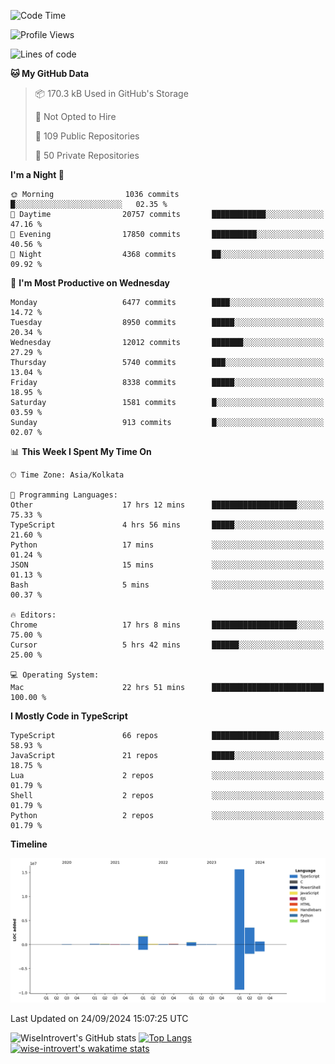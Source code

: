 <!--START_SECTION:waka-->
![Code Time](http://img.shields.io/badge/Code%20Time-1%2C633%20hrs%2027%20mins-blue)

![Profile Views](http://img.shields.io/badge/Profile%20Views-0-blue)

![Lines of code](https://img.shields.io/badge/From%20Hello%20World%20I%27ve%20Written-22.7%20million%20lines%20of%20code-blue)

**🐱 My GitHub Data** 

> 📦 170.3 kB Used in GitHub's Storage 
 > 
> 🚫 Not Opted to Hire
 > 
> 📜 109 Public Repositories 
 > 
> 🔑 50 Private Repositories 
 > 
**I'm a Night 🦉** 

```text
🌞 Morning                1036 commits        █░░░░░░░░░░░░░░░░░░░░░░░░   02.35 % 
🌆 Daytime                20757 commits       ████████████░░░░░░░░░░░░░   47.16 % 
🌃 Evening                17850 commits       ██████████░░░░░░░░░░░░░░░   40.56 % 
🌙 Night                  4368 commits        ██░░░░░░░░░░░░░░░░░░░░░░░   09.92 % 
```
📅 **I'm Most Productive on Wednesday** 

```text
Monday                   6477 commits        ████░░░░░░░░░░░░░░░░░░░░░   14.72 % 
Tuesday                  8950 commits        █████░░░░░░░░░░░░░░░░░░░░   20.34 % 
Wednesday                12012 commits       ███████░░░░░░░░░░░░░░░░░░   27.29 % 
Thursday                 5740 commits        ███░░░░░░░░░░░░░░░░░░░░░░   13.04 % 
Friday                   8338 commits        █████░░░░░░░░░░░░░░░░░░░░   18.95 % 
Saturday                 1581 commits        █░░░░░░░░░░░░░░░░░░░░░░░░   03.59 % 
Sunday                   913 commits         █░░░░░░░░░░░░░░░░░░░░░░░░   02.07 % 
```


📊 **This Week I Spent My Time On** 

```text
🕑︎ Time Zone: Asia/Kolkata

💬 Programming Languages: 
Other                    17 hrs 12 mins      ███████████████████░░░░░░   75.33 % 
TypeScript               4 hrs 56 mins       █████░░░░░░░░░░░░░░░░░░░░   21.60 % 
Python                   17 mins             ░░░░░░░░░░░░░░░░░░░░░░░░░   01.24 % 
JSON                     15 mins             ░░░░░░░░░░░░░░░░░░░░░░░░░   01.13 % 
Bash                     5 mins              ░░░░░░░░░░░░░░░░░░░░░░░░░   00.37 % 

🔥 Editors: 
Chrome                   17 hrs 8 mins       ███████████████████░░░░░░   75.00 % 
Cursor                   5 hrs 42 mins       ██████░░░░░░░░░░░░░░░░░░░   25.00 % 

💻 Operating System: 
Mac                      22 hrs 51 mins      █████████████████████████   100.00 % 
```

**I Mostly Code in TypeScript** 

```text
TypeScript               66 repos            ███████████████░░░░░░░░░░   58.93 % 
JavaScript               21 repos            █████░░░░░░░░░░░░░░░░░░░░   18.75 % 
Lua                      2 repos             ░░░░░░░░░░░░░░░░░░░░░░░░░   01.79 % 
Shell                    2 repos             ░░░░░░░░░░░░░░░░░░░░░░░░░   01.79 % 
Python                   2 repos             ░░░░░░░░░░░░░░░░░░░░░░░░░   01.79 % 
```



**Timeline**

![Lines of Code chart](https://raw.githubusercontent.com/wise-introvert/wise-introvert/master/assets/bar_graph.png)


 Last Updated on 24/09/2024 15:07:25 UTC
<!--END_SECTION:waka-->

![WiseIntrovert's GitHub stats](https://github-readme-stats.vercel.app/api?username=wise-introvert&count_private=true&show_icons=true)
[![Top Langs](https://github-readme-stats.vercel.app/api/top-langs/?username=wise-introvert&langs_count=10)](https://github.com/anuraghazra/github-readme-stats)
[![wise-introvert's wakatime stats](https://github-readme-stats.vercel.app/api/wakatime?username=wiseintrovert)](https://github.com/anuraghazra/github-readme-stats)

